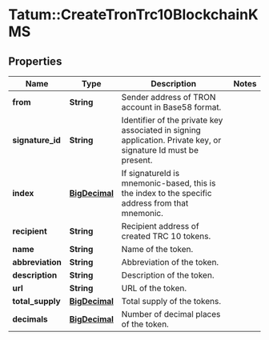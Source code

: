 # Tatum::CreateTronTrc10BlockchainKMS

## Properties
Name | Type | Description | Notes
------------ | ------------- | ------------- | -------------
**from** | **String** | Sender address of TRON account in Base58 format. | 
**signature_id** | **String** | Identifier of the private key associated in signing application. Private key, or signature Id must be present. | 
**index** | [**BigDecimal**](BigDecimal.md) | If signatureId is mnemonic-based, this is the index to the specific address from that mnemonic. | 
**recipient** | **String** | Recipient address of created TRC 10 tokens. | 
**name** | **String** | Name of the token. | 
**abbreviation** | **String** | Abbreviation of the token. | 
**description** | **String** | Description of the token. | 
**url** | **String** | URL of the token. | 
**total_supply** | [**BigDecimal**](BigDecimal.md) | Total supply of the tokens. | 
**decimals** | [**BigDecimal**](BigDecimal.md) | Number of decimal places of the token. | 

